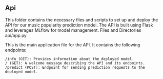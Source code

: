 ## Api

This folder contains the necessary files and scripts to set up and deploy the API for our music popularity prediction model. The API is built using Flask and leverages MLflow for model management.
Files and Directories
api/app.py

This is the main application file for the API. It contains the following endpoints:

    /info (GET): Provides information about the deployed model.
    / (GET): A welcome message describing the API and its endpoints.
    /predict (POST): Endpoint for sending prediction requests to the deployed model.